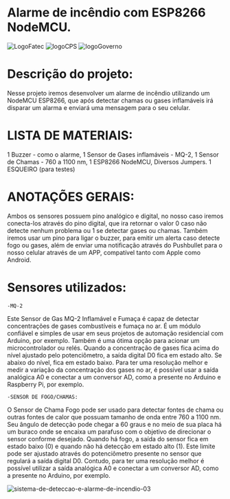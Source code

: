 # Alarme de incêndio com ESP8266 NodeMCU.


![LogoFatec](http://fatecsantoandre.edu.br/images/logo.png)
![logoCPS](http://fatecsantoandre.edu.br/images/logo_centro.png)
![logoGoverno](http://fatecsantoandre.edu.br/images/logo_sp.png)
 


   # Descrição do projeto:
Nesse projeto iremos desenvolver um alarme de incêndio utilizando um NodeMCU ESP8266, que após detectar chamas
ou gases inflamáveis irá disparar um alarma e enviará uma mensagem para o seu celular.

   # LISTA DE MATERIAIS:
1 Buzzer - como o alarme,
1 Sensor de Gases inflamáveis - MQ-2, 
1 Sensor de Chamas - 760 a 1100 nm, 
1 ESP8266 NodeMCU, Diversos Jumpers.
1 ESQUEIRO (para testes)

   # ANOTAÇÕES GERAIS:
Ambos os sensores possuem pino analógico e digital, no nosso caso iremos conecta-los através do pino digital,
que ira retornar o valor 0 caso não detecte nenhum problema ou 1 se detectar gases ou chamas. 
Também iremos usar um pino para ligar o buzzer, para emitir um alerta caso detecte fogo ou gases, 
além de enviar uma notificação através do Pushbullet para o nosso celular através de um APP,
compatível tanto com Apple como Android.

   # Sensores utilizados:
    -MQ-2
   Este Sensor de Gas MQ-2 Inflamável e Fumaça é capaz de detectar concentrações de gases combustíveis e fumaça no ar. 
   É um módulo confiável e simples de usar em seus projetos de automação residencial com Arduino, por exemplo.
Também é uma ótima opção para acionar um microcontrolador ou relés.
Quando a concentração de gases fica acima do nível ajustado pelo potenciômetro, a saída digital D0 fica em estado alto.
Se abaixo do nível, fica em estado baixo.
   Para ter uma resolução melhor e medir a variação da concentração dos gases no ar, 
é possível usar a saída analógica A0 e conectar a um conversor AD, como a presente no Arduino e Raspberry Pi, por exemplo.

    -SENSOR DE FOGO/CHAMAS:
   O Sensor de Chama Fogo  pode ser usado para detectar fontes de chama ou outras fontes de calor 
que possuam tamanho de onda entre 760 a 1100 nm.
Seu ângulo de detecção pode chegar a 60 graus e no meio de sua placa há um buraco onde se encaixa um parafuso
com o objetivo de direcionar o sensor conforme desejado.
   Quando há fogo, a saída do sensor fica em estado baixo (0) e quando não há detecção em estado alto (1).
Este limite pode ser ajustado através do potenciômetro presente no sensor que regulará a saída digital D0. 
Contudo, para ter uma resolução melhor é possível utilizar a saída analógica A0 e conectar a um conversor AD, 
como a presente no Arduino, por exemplo.


![sistema-de-deteccao-e-alarme-de-incendio-03](https://user-images.githubusercontent.com/56637793/67402592-2e701c00-f587-11e9-9d9e-9997a943fe86.jpg)

